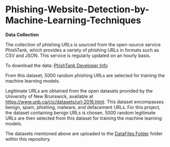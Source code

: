 # Phishing-Website-Detection-by-Machine-Learning-Techniques

**Data Collection**

The collection of phishing URLs is sourced from the open-source service PhishTank, which provides a variety of phishing URLs in formats such as CSV and JSON. This service is regularly updated on an hourly basis.

To download the data: [PhishTank Developer Info](https://www.phishtank.com/developer_info.php)

From this dataset, 5000 random phishing URLs are selected for training the machine learning models.

Legitimate URLs are obtained from the open datasets provided by the University of New Brunswick, available at https://www.unb.ca/cic/datasets/url-2016.html. This dataset encompasses benign, spam, phishing, malware, and defacement URLs. For this project, the dataset containing benign URLs is chosen. 5000 random legitimate URLs are then selected from this dataset for training the machine learning models.

The datasets mentioned above are uploaded to the [DataFiles Folder](./DataFiles)
folder within this repository.
